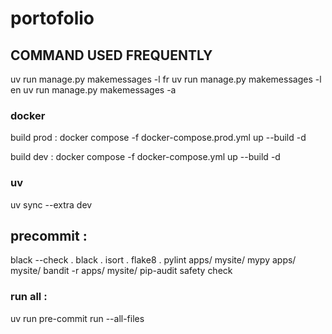 # portofolio

## COMMAND USED FREQUENTLY

uv run manage.py makemessages -l fr
uv run manage.py makemessages -l en
uv run manage.py makemessages -a
### docker

build prod :
docker compose -f docker-compose.prod.yml up --build -d

build dev :
docker compose -f docker-compose.yml up --build -d

### uv

uv sync --extra dev

## precommit :
black --check .
black .
isort .
flake8 .
pylint apps/ mysite/
mypy apps/ mysite/
bandit -r apps/ mysite/
pip-audit
safety check

### run all :
uv run pre-commit run --all-files
